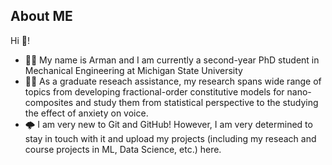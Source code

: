## About ME 

Hi 👋!

- 👨‍🎓 My name is Arman and I am currently a second-year PhD student in Mechanical Engineering at Michigan State University
- 🧑‍💻 As a graduate reseach assistance, my research spans wide range of topics from developing fractional-order constitutive models for nano-composites and study them from statistical perspective to the studying the effect of anxiety on voice.
- 🌩 I am very new to Git and GitHub! However, I am very determined to stay in touch with it and upload my projects (including my reseach and course projects in ML, Data Science, etc.) here.
<!--
**armankhoshnevis/armankhoshnevis** is a ✨ _special_ ✨ repository because its `README.md` (this file) appears on your GitHub profile.

Here are some ideas to get you started:

- 🔭 I’m currently working on ...
- 🌱 I’m currently learning ...
- 👯 I’m looking to collaborate on ...
- 🤔 I’m looking for help with ...
- 💬 Ask me about ...
- 📫 How to reach me: ...
- 😄 Pronouns: ...
- ⚡ Fun fact: ...
-->

